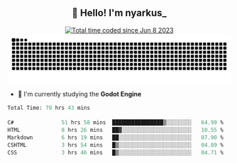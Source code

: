 <h2 align="center">👋 Hello! I'm nyarkus_</h2>
<p align="center">
  <a href="https://wakatime.com/@8f9aa332-6725-4e00-a5d9-b2317a4b74a6">
    <img src="https://wakatime.com/badge/user/8f9aa332-6725-4e00-a5d9-b2317a4b74a6.svg" alt="Total time coded since Jun 8 2023" />
  </a>
  <br>
  <img src = "https://github.com/nyarkus/nyarkus/blob/output/github-snake-dark.svg">
</p>

<!--- - 🔭 I’m currently working at [Eternal Beta](https://github.com/Kacianoki/Eternal-Beta) -->
<!--- 💬 Ask me about **nothing :<**-->
- 🌱 I'm currently studying the **Godot Engine**

<!--START_SECTION:waka-->

```fs
Total Time: 79 hrs 43 mins

C#               51 hrs 58 mins  ████████████████▒░░░░░░░░   64.99 %
HTML             8 hrs 26 mins   ██▓░░░░░░░░░░░░░░░░░░░░░░   10.55 %
Markdown         6 hrs 19 mins   ██░░░░░░░░░░░░░░░░░░░░░░░   07.90 %
CSHTML           3 hrs 54 mins   █▒░░░░░░░░░░░░░░░░░░░░░░░   04.89 %
CSS              3 hrs 46 mins   █▒░░░░░░░░░░░░░░░░░░░░░░░   04.71 %
```

<!--END_SECTION:waka-->
